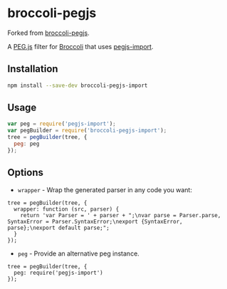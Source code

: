 # broccoli-pegjs

Forked from [broccoli-pegjs](https://github.com/ghempton/broccoli-pegjs).

A [PEG.js](http://pegjs.org/) filter for [Broccoli](http://broccolijs.com/) that
uses [pegjs-import](https://github.com/casetext/pegjs-import).

## Installation

```bash
npm install --save-dev broccoli-pegjs-import
```

## Usage

```js
var peg = require('pegjs-import');
var pegBuilder = require('broccoli-pegjs-import');
tree = pegBuilder(tree, {
  peg: peg
});
```

## Options

* `wrapper` - Wrap the generated parser in any code you want:

```
tree = pegBuilder(tree, {
  wrapper: function (src, parser) {
    return 'var Parser = ' + parser + ";\nvar parse = Parser.parse, SyntaxError = Parser.SyntaxError;\nexport {SyntaxError, parse};\nexport default parse;";
  }
});
```

* `peg` - Provide an alternative peg instance.

```
tree = pegBuilder(tree, {
  peg: require('pegjs-import')
});
```
